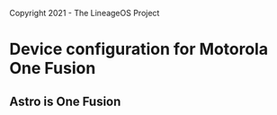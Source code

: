 Copyright 2021 - The LineageOS Project

Device configuration for Motorola One Fusion
======================================

## Astro is One Fusion
